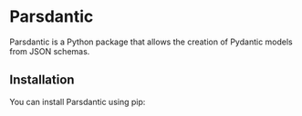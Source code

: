# Parsdantic

Parsdantic is a Python package that allows the creation of Pydantic models from JSON schemas.

## Installation

You can install Parsdantic using pip:
